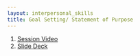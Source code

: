 ```yaml
---
layout: interpersonal_skills
title: Goal Setting/ Statement of Purpose
---
```


1. [Session Video]()
2. [Slide Deck]()

